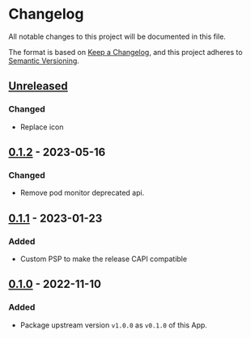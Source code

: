 # Changelog

All notable changes to this project will be documented in this file.

The format is based on [Keep a Changelog](https://keepachangelog.com/en/1.0.0/),
and this project adheres to [Semantic Versioning](https://semver.org/spec/v2.0.0.html).

## [Unreleased]

### Changed

- Replace icon

## [0.1.2] - 2023-05-16

### Changed

- Remove pod monitor deprecated api.

## [0.1.1] - 2023-01-23

### Added

- Custom PSP to make the release CAPI compatible

## [0.1.0] - 2022-11-10

### Added

- Package upstream version `v1.0.0` as `v0.1.0` of this App.

[Unreleased]: https://github.com/giantswarm/caicloud-event-exporter-app/compare/v0.1.2...HEAD
[0.1.2]: https://github.com/giantswarm/caicloud-event-exporter-app/compare/v0.1.1...v0.1.2
[0.1.1]: https://github.com/giantswarm/caicloud-event-exporter-app/compare/v0.1.0...v0.1.1
[0.1.0]: https://github.com/giantswarm/caicloud-event-exporter-app/releases/tag/v0.1.0
